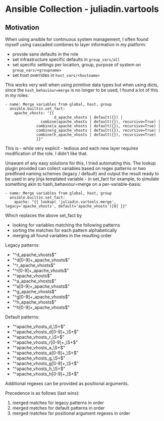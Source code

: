 # Ansible Collection - juliadin.vartools

## Motivation

When using ansible for continuous system management, I often found myself using cascaded combines to layer information in my platform:

- provide sane defaults in the role
- set infrastructure specific defaults in `group_vars/all`
- set specific settings per location, group, purpose of system on `group_vars/<groupname>`
- set host overrides in `host_vars/<hostname>`
 
This works very well when using primitive data types but when using dicts, since the `hash_behaviour=merge` is no longer to be used, I found a lot of this in my roles:

    - name: Merge variables from global, host, group
      ansible.builtin.set_fact:
        apache_vhosts: "{{
                          d_apache_vhosts | default({}) |
                    combine(apache_vhosts | default({}), recursive=True) |
                  combine(a_apache_vhosts | default({}), recursive=True) |
                  combine(g_apache_vhosts | default({}), recursive=True) |
                  combine(h_apache_vhosts | default({}), recursive=True)
                  }}"

This is - while very explicit - tedious and each new layer requires modification of the role. I didn't like that.

Unaware of any easy solutions for this, I tried automating this. The lookup plugin provided can collect variables based on regex patterns or two predfined naming schemes (legacy / default) and output the result ready to be used in any jinja templated variable - in set_fact for example, to simulate something akin to hash_behaviour=merge on a per-variable-basis:

    - name: Merge variables from global, host, group
      ansible.builtin.set_fact:
        apache: "{{ lookup( 'juliadin.vartools.merge', legacy='apache_vhosts', default='apache_vhosts')[0] }}"

Which replaces the above set_fact by

- looking for variables matching the following patterns
- sorting the matches for each pattern alphabetically
- merging all found variables in the resulting order

Legacy patterns:

- "^d_apache_vhosts$"
- "^d[0-9]+_apache_vhosts$"
- "^r_apache_vhosts$"
- "^r[0-9]+_apache_vhosts$"
- "^apache_vhosts$"
- "^a_apache_vhosts$"
- "^a[0-9]+_apache_vhosts$"
- "^g_apache_vhosts$"
- "^g[0-9]+_apache_vhosts$"
- "^h_apache_vhosts$"
- "^h[0-9]+_apache_vhosts$"

Default patterns:

- "^apache_vhosts_d_\\S+$"
- "^apache_vhosts_d[0-9]+_\\S+$"
- "^apache_vhosts_r_\\S+$"
- "^apache_vhosts_r[0-9]+_\\S+$"
- "^apache_vhosts_a_\\S+$"
- "^apache_vhosts_a[0-9]+_\\S+$"
- "^apache_vhosts_g_\\S+$"
- "^apache_vhosts_g[0-9]+_\\S+$"
- "^apache_vhosts_h_\\S+$"
- "^apache_vhosts_h[0-9]+_\\S+$"

Additional regexes can be provided as positional arguments.

Precedence is as follows (last wins):

1. merged matches for legacy patterns in order
1. merged matches for default patterns in order
1. merged matches for positional argument regexes in order

